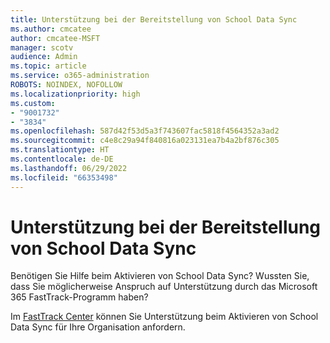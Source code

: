 ```yaml
---
title: Unterstützung bei der Bereitstellung von School Data Sync
ms.author: cmcatee
author: cmcatee-MSFT
manager: scotv
audience: Admin
ms.topic: article
ms.service: o365-administration
ROBOTS: NOINDEX, NOFOLLOW
ms.localizationpriority: high
ms.custom:
- "9001732"
- "3834"
ms.openlocfilehash: 587d42f53d5a3f743607fac5818f4564352a3ad2
ms.sourcegitcommit: c4e8c29a94f840816a023131ea7b4a2bf876c305
ms.translationtype: HT
ms.contentlocale: de-DE
ms.lasthandoff: 06/29/2022
ms.locfileid: "66353498"
---
```

# <a name="help-enabling-school-data-sync"></a>Unterstützung bei der Bereitstellung von School Data Sync

Benötigen Sie Hilfe beim Aktivieren von School Data Sync? Wussten Sie, dass Sie möglicherweise Anspruch auf Unterstützung durch das Microsoft 365 FastTrack-Programm haben?

Im [FastTrack Center](https://www.microsoft.com/fasttrack) können Sie Unterstützung beim Aktivieren von School Data Sync für Ihre Organisation anfordern.
